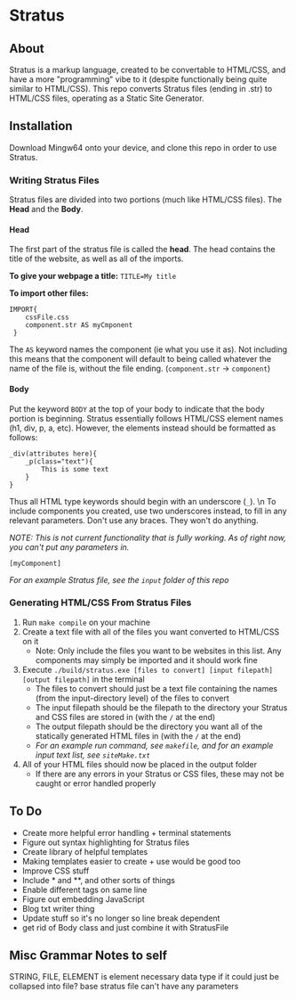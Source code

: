 # Stratus

## About
Stratus is a markup language, created to be convertable to HTML/CSS, and have
a more "programming" vibe to it (despite functionally being quite similar to 
HTML/CSS). This repo converts Stratus files (ending in .str) to HTML/CSS files,
operating as a Static Site Generator.

## Installation
Download Mingw64 onto your device, and clone this repo in order to use Stratus.
### Writing Stratus Files
Stratus files are divided into two portions (much like HTML/CSS files). The
**Head** and the **Body**.
#### Head
The first part of the stratus file is called the **head**. The head contains the
title of the website, as well as all of the imports.

**To give your webpage a title:**
`TITLE=My title`

**To import other files:**
```
IMPORT{
    cssFile.css
    component.str AS myCmponent
 }
```
The `AS` keyword names the component (ie what you use it as). Not including
this means that the component will default to being called whatever the name
of the file is, without the file ending. (`component.str` -> `component`)

#### Body
Put the keyword `BODY` at the top of your body to indicate that the body
portion is beginning. Stratus essentially follows HTML/CSS element names (h1,
div, p, a, etc). However, the elements instead should be formatted as follows:
```
_div(attributes here){
    _p(class="text"){
        This is some text
    }
}
```
Thus all HTML type keywords should begin with an underscore (`_`).
\n
To include components you created, use two underscores instead,
to fill in any relevant parameters. Don't use any braces. They won't do
anything.

*NOTE: This is not current functionality that is fully working. As
of right now, you can't put any parameters in.*


`[myComponent]`


*For an example Stratus file, see the `input` folder of this repo* 

### Generating HTML/CSS From Stratus Files
1. Run `make compile` on your machine
2. Create a text file with all of the files you want converted to HTML/CSS on it
   - Note: Only include the files you want to be websites in this list. Any components
     may simply be imported and it should work fine
3. Execute `./build/stratus.exe [files to convert] [input filepath] [output filepath]` in the terminal
   - The files to convert should just be a text file containing the names
     (from the input-directory level) of the files to convert
   - The input filepath should be the filepath to the directory your Stratus and
     CSS files are stored in (with the `/` at the end)
   - The output filepath should be the directory you want all of the statically
     generated HTML files in (with the `/` at the end)
   - *For an example run command, see `makefile`, and for an example input text
     list, see `siteMake.txt`*
4. All of your HTML files should now be placed in the output folder
   - If there are any errors in your Stratus or CSS files, these may not be
     caught or error handled properly

## To Do
- Create more helpful error handling + terminal statements
- Figure out syntax highlighting for Stratus files
- Create library of helpful templates
- Making templates easier to create + use would be good too
- Improve CSS stuff
- Include * and **, and other sorts of things
- Enable different tags on same line
- Figure out embedding JavaScript
- Blog txt writer thing
- Update stuff so it's no longer so line break dependent
- get rid of Body class and just combine it with StratusFile

## Misc Grammar Notes to self
STRING, FILE, ELEMENT
is element necessary data type if it could just be collapsed
into file?
base stratus file can't have any parameters
